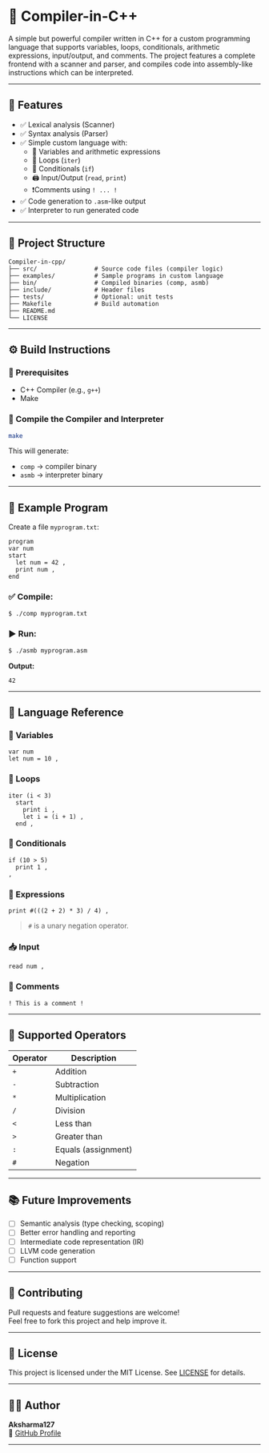 # 🔧 Compiler-in-C++

A simple but powerful compiler written in C++ for a custom programming language that supports variables, loops, conditionals, arithmetic expressions, input/output, and comments. The project features a complete frontend with a scanner and parser, and compiles code into assembly-like instructions which can be interpreted.

---

## 🚀 Features

- ✅ Lexical analysis (Scanner)
- ✅ Syntax analysis (Parser)
- ✅ Simple custom language with:
  - 🧮 Variables and arithmetic expressions
  - 🔁 Loops (`iter`)
  - 🔀 Conditionals (`if`)
  - 🖨️ Input/Output (`read`, `print`)
  - ❗Comments using `! ... !`
- ✅ Code generation to `.asm`-like output
- ✅ Interpreter to run generated code

---

## 📁 Project Structure

```
Compiler-in-cpp/
├── src/                # Source code files (compiler logic)
├── examples/           # Sample programs in custom language
├── bin/                # Compiled binaries (comp, asmb)
├── include/            # Header files
├── tests/              # Optional: unit tests
├── Makefile            # Build automation
├── README.md
└── LICENSE
```

---

## ⚙️ Build Instructions

### 🔨 Prerequisites
- C++ Compiler (e.g., `g++`)
- Make

### 🔧 Compile the Compiler and Interpreter

```bash
make
```

This will generate:
- `comp` → compiler binary
- `asmb` → interpreter binary

---

## 📝 Example Program

Create a file `myprogram.txt`:

```plaintext
program
var num
start
  let num = 42 ,
  print num ,
end
```

### ✅ Compile:
```bash
$ ./comp myprogram.txt
```

### ▶️ Run:
```bash
$ ./asmb myprogram.asm
```

**Output:**
```
42
```

---

## 🔡 Language Reference

### 📌 Variables
```plaintext
var num
let num = 10 ,
```

### 🔁 Loops
```plaintext
iter (i < 3)
  start
    print i ,
    let i = (i + 1) ,
  end ,
```

### 🔀 Conditionals
```plaintext
if (10 > 5)
  print 1 ,
,
```

### 🧮 Expressions
```plaintext
print #(((2 + 2) * 3) / 4) ,
```
> `#` is a unary negation operator.

### 📥 Input
```plaintext
read num ,
```

### 💬 Comments
```plaintext
! This is a comment !
```

---

## 📌 Supported Operators

| Operator | Description         |
|----------|---------------------|
| `+`      | Addition             |
| `-`      | Subtraction          |
| `*`      | Multiplication       |
| `/`      | Division             |
| `<`      | Less than            |
| `>`      | Greater than         |
| `:`      | Equals (assignment)  |
| `#`      | Negation             |

---

## 📚 Future Improvements

- [ ] Semantic analysis (type checking, scoping)
- [ ] Better error handling and reporting
- [ ] Intermediate code representation (IR)
- [ ] LLVM code generation
- [ ] Function support

---

## 🤝 Contributing

Pull requests and feature suggestions are welcome!  
Feel free to fork this project and help improve it.

---

## 📜 License

This project is licensed under the MIT License. See [LICENSE](./LICENSE) for details.

---

## 👨‍💻 Author

**Aksharma127**  
🔗 [GitHub Profile](https://github.com/Aksharma127)

---
